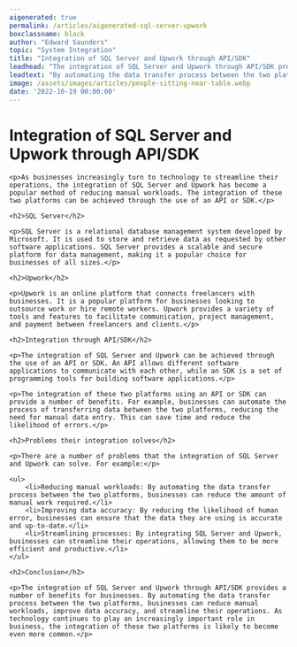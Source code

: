 ```yaml
---
aigenerated: true
permalink: /articles/aigenerated-sql-server-upwork
boxclassname: black
author: "Edward Saunders"
topic: "System Integration"
title: "Integration of SQL Server and Upwork through API/SDK"
leadhead: "The integration of SQL Server and Upwork through API/SDK provides a number of benefits for businesses"
leadtext: "By automating the data transfer process between the two platforms, businesses can reduce manual workloads, improve data accuracy, and streamline their operations. As technology continues to play an increasingly important role in business, the integration of these two platforms is likely to become even more common."
image: /assets/images/articles/people-sitting-near-table.webp
date: '2022-10-19 00:00:00'
---
```

<div class="arttext">
	<h1>Integration of SQL Server and Upwork through API/SDK</h1>

	<p>As businesses increasingly turn to technology to streamline their operations, the integration of SQL Server and Upwork has become a popular method of reducing manual workloads. The integration of these two platforms can be achieved through the use of an API or SDK.</p>

	<h2>SQL Server</h2>

	<p>SQL Server is a relational database management system developed by Microsoft. It is used to store and retrieve data as requested by other software applications. SQL Server provides a scalable and secure platform for data management, making it a popular choice for businesses of all sizes.</p>

	<h2>Upwork</h2>

	<p>Upwork is an online platform that connects freelancers with businesses. It is a popular platform for businesses looking to outsource work or hire remote workers. Upwork provides a variety of tools and features to facilitate communication, project management, and payment between freelancers and clients.</p>

	<h2>Integration through API/SDK</h2>

	<p>The integration of SQL Server and Upwork can be achieved through the use of an API or SDK. An API allows different software applications to communicate with each other, while an SDK is a set of programming tools for building software applications.</p>

	<p>The integration of these two platforms using an API or SDK can provide a number of benefits. For example, businesses can automate the process of transferring data between the two platforms, reducing the need for manual data entry. This can save time and reduce the likelihood of errors.</p>

	<h2>Problems their integration solves</h2>

	<p>There are a number of problems that the integration of SQL Server and Upwork can solve. For example:</p>

	<ul>
		<li>Reducing manual workloads: By automating the data transfer process between the two platforms, businesses can reduce the amount of manual work required.</li>
		<li>Improving data accuracy: By reducing the likelihood of human error, businesses can ensure that the data they are using is accurate and up-to-date.</li>
		<li>Streamlining processes: By integrating SQL Server and Upwork, businesses can streamline their operations, allowing them to be more efficient and productive.</li>
	</ul>

	<h2>Conclusion</h2>

	<p>The integration of SQL Server and Upwork through API/SDK provides a number of benefits for businesses. By automating the data transfer process between the two platforms, businesses can reduce manual workloads, improve data accuracy, and streamline their operations. As technology continues to play an increasingly important role in business, the integration of these two platforms is likely to become even more common.</p>

</div>